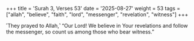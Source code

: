 +++
title = 'Surah 3, Verses 53'
date = '2025-08-27'
weight = 53
tags = ["allah", "believe", "faith", "lord", "messenger", "revelation", "witness"]
+++

˹They prayed to Allah,˺ “Our Lord! We believe in Your revelations and follow the messenger, so count us among those who bear witness.”
